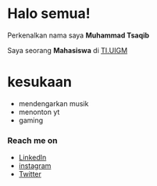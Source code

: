 # Halo semua! 

Perkenalkan nama saya **Muhammad Tsaqib**

Saya seorang **Mahasiswa** di [TI.UIGM](http://if.uigm.ac.id)

# kesukaan

  * mendengarkan musik
  * menonton yt
  * gaming

### Reach me on
- <a href="https://www.linkedin.com/in/muhammad-tsaqib-616577249/">LinkedIn</a>
- <a href="https://www.instagram.com/tsqib__">instagram</a>
- <a href="https://twitter/dimsmds">Twitter</a>
